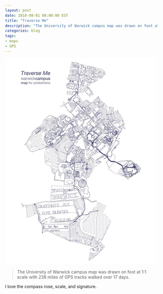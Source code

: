 ```yaml
---
layout: post
date: 2010-08-01 08:00:00 EST
title: "Traverse Me"
description: "The University of Warwick campus map was drawn on foot at 1:1 scale with 238 miles of GPS tracks walked over 17 days."
categories: blog
tags:
- maps
- GPS
---
```


<a href="http://www.gpsdrawing.com/maps/traverse-me.html"><img src="/images/post-images/traverse_me.jpg"/></a>

>The University of Warwick campus map was drawn on foot at 1:1 scale with 238 miles of GPS tracks walked over 17 days.

I love the compass rose, scale, and signature.

